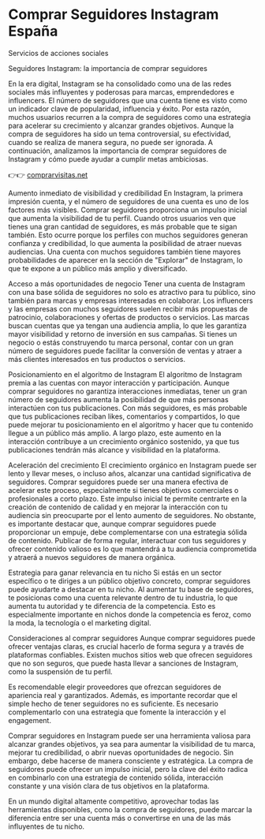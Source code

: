 # Comprar Seguidores Instagram España 

Servicios de acciones sociales

Seguidores Instagram: la importancia de comprar seguidores

En la era digital, Instagram se ha consolidado como una de las redes sociales más influyentes y poderosas para marcas, emprendedores e influencers. El número de seguidores que una cuenta tiene es visto como un indicador clave de popularidad, influencia y éxito. Por esta razón, muchos usuarios recurren a la compra de seguidores como una estrategia para acelerar su crecimiento y alcanzar grandes objetivos. Aunque la compra de seguidores ha sido un tema controversial, su efectividad, cuando se realiza de manera segura, no puede ser ignorada. A continuación, analizamos la importancia de comprar seguidores de Instagram y cómo puede ayudar a cumplir metas ambiciosas.

👉👉 <a href="https://comprarvisitas.net/">comprarvisitas.net</a>

Aumento inmediato de visibilidad y credibilidad En Instagram, la primera impresión cuenta, y el número de seguidores de una cuenta es uno de los factores más visibles. Comprar seguidores proporciona un impulso inicial que aumenta la visibilidad de tu perfil. Cuando otros usuarios ven que tienes una gran cantidad de seguidores, es más probable que te sigan también. Esto ocurre porque los perfiles con muchos seguidores generan confianza y credibilidad, lo que aumenta la posibilidad de atraer nuevas audiencias.
Una cuenta con muchos seguidores también tiene mayores probabilidades de aparecer en la sección de "Explorar" de Instagram, lo que te expone a un público más amplio y diversificado.

Acceso a más oportunidades de negocio Tener una cuenta de Instagram con una base sólida de seguidores no solo es atractivo para tu público, sino también para marcas y empresas interesadas en colaborar. Los influencers y las empresas con muchos seguidores suelen recibir más propuestas de patrocinio, colaboraciones y ofertas de productos o servicios. Las marcas buscan cuentas que ya tengan una audiencia amplia, lo que les garantiza mayor visibilidad y retorno de inversión en sus campañas.
Si tienes un negocio o estás construyendo tu marca personal, contar con un gran número de seguidores puede facilitar la conversión de ventas y atraer a más clientes interesados en tus productos o servicios.

Posicionamiento en el algoritmo de Instagram El algoritmo de Instagram premia a las cuentas con mayor interacción y participación. Aunque comprar seguidores no garantiza interacciones inmediatas, tener un gran número de seguidores aumenta la posibilidad de que más personas interactúen con tus publicaciones. Con más seguidores, es más probable que tus publicaciones reciban likes, comentarios y compartidos, lo que puede mejorar tu posicionamiento en el algoritmo y hacer que tu contenido llegue a un público más amplio.
A largo plazo, este aumento en la interacción contribuye a un crecimiento orgánico sostenido, ya que tus publicaciones tendrán más alcance y visibilidad en la plataforma.

Aceleración del crecimiento El crecimiento orgánico en Instagram puede ser lento y llevar meses, o incluso años, alcanzar una cantidad significativa de seguidores. Comprar seguidores puede ser una manera efectiva de acelerar este proceso, especialmente si tienes objetivos comerciales o profesionales a corto plazo. Este impulso inicial te permite centrarte en la creación de contenido de calidad y en mejorar la interacción con tu audiencia sin preocuparte por el lento aumento de seguidores.
No obstante, es importante destacar que, aunque comprar seguidores puede proporcionar un empuje, debe complementarse con una estrategia sólida de contenido. Publicar de forma regular, interactuar con tus seguidores y ofrecer contenido valioso es lo que mantendrá a tu audiencia comprometida y atraerá a nuevos seguidores de manera orgánica.

Estrategia para ganar relevancia en tu nicho Si estás en un sector específico o te diriges a un público objetivo concreto, comprar seguidores puede ayudarte a destacar en tu nicho. Al aumentar tu base de seguidores, te posicionas como una cuenta relevante dentro de tu industria, lo que aumenta tu autoridad y te diferencia de la competencia. Esto es especialmente importante en nichos donde la competencia es feroz, como la moda, la tecnología o el marketing digital.

Consideraciones al comprar seguidores Aunque comprar seguidores puede ofrecer ventajas claras, es crucial hacerlo de forma segura y a través de plataformas confiables. Existen muchos sitios web que ofrecen seguidores que no son seguros, que puede hasta llevar a sanciones de Instagram, como la suspensión de tu perfil.

Es recomendable elegir proveedores que ofrezcan seguidores de apariencia real y garantizados. Además, es importante recordar que el simple hecho de tener seguidores no es suficiente. Es necesario complementarlo con una estrategia que fomente la interacción y el engagement.

Comprar seguidores en Instagram puede ser una herramienta valiosa para alcanzar grandes objetivos, ya sea para aumentar la visibilidad de tu marca, mejorar tu credibilidad, o abrir nuevas oportunidades de negocio. Sin embargo, debe hacerse de manera consciente y estratégica. La compra de seguidores puede ofrecer un impulso inicial, pero la clave del éxito radica en combinarlo con una estrategia de contenido sólida, interacción constante y una visión clara de tus objetivos en la plataforma.

En un mundo digital altamente competitivo, aprovechar todas las herramientas disponibles, como la compra de seguidores, puede marcar la diferencia entre ser una cuenta más o convertirse en una de las más influyentes de tu nicho.
